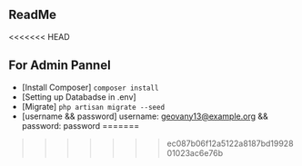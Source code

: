## ReadMe
<<<<<<< HEAD
## For Admin Pannel

- [Install Composer] ``` composer install ```
- [Setting up Databadse in .env] 
- [Migrate] ``` php artisan migrate --seed ```
- [username && password] username: geovany13@example.org && password: password
=======
>>>>>>> ec087b06f12a5122a8187bd1992801023ac6e76b
